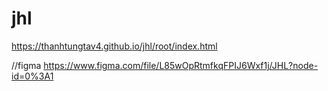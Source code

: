# jhl
https://thanhtungtav4.github.io/jhl/root/index.html


//figma
https://www.figma.com/file/L85wOpRtmfkqFPIJ6Wxf1j/JHL?node-id=0%3A1